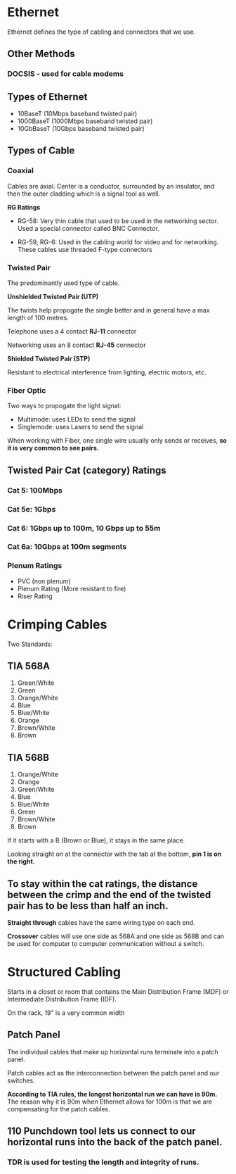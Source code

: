 # Ethernet

Ethernet defines the type of cabling and connectors that we use.

## Other Methods

### DOCSIS - used for cable modems

## Types of Ethernet

- 10BaseT (10Mbps baseband twisted pair)
- 1000BaseT (1000Mbps baseband twisted pair)
- 10GbBaseT (10Gbps baseband twisted pair)

## Types of Cable

### Coaxial

Cables are axial. Center is a conductor, surrounded by an insulator, and then the outer cladding which is a signal tool as well.

**RG Ratings**

- RG-58: Very thin cable that used to be used in the networking sector. Used a special connector called BNC Connector.

- RG-59, RG-6: Used in the cabling world for video and for networking. These cables use threaded F-type connectors

### Twisted Pair

The predominantly used type of cable.

**Unshielded Twisted Pair (UTP)**

The twists help propogate the single better and in general have a max length of 100 metres.

Telephone uses a 4 contact **RJ-11** connector

Networking uses an 8 contact **RJ-45** connector

**Shielded Twisted Pair (STP)**

Resistant to electrical interference from lighting, electric motors, etc.

### Fiber Optic

Two ways to propogate the light signal:

- Multimode: uses LEDs to send the signal
- Singlemode: uses Lasers to send the signal

When working with Fiber, one single wire usually only sends or receives, **so it is very common to see pairs.**

## Twisted Pair Cat (category) Ratings

### Cat 5: 100Mbps

### Cat 5e: 1Gbps

### Cat 6: 1Gbps up to 100m, 10 Gbps up to 55m

### Cat 6a: 10Gbps at 100m segments

### Plenum Ratings

- PVC (non plenum)
- Plenum Rating (More resistant to fire)
- Riser Rating

# Crimping Cables

Two Standards:

## TIA 568A

1. Green/White
2. Green
3. Orange/White
4. Blue
5. Blue/White
6. Orange
7. Brown/White
8. Brown

## TIA 568B

1. Orange/White
2. Orange
3. Green/White
4. Blue
5. Blue/White
6. Green
7. Brown/White
8. Brown

If it starts with a B (Brown or Blue), it stays in the same place.

Looking straight on at the connector with the tab at the bottom, **pin 1 is on the right.**

## To stay within the cat ratings, the distance between the crimp and the end of the twisted pair has to be less than half an inch.

**Straight through** cables have the same wiring type on each end.

**Crossover** cables will use one side as 568A and one side as 568B and can be used for computer to computer communication without a switch.

# Structured Cabling

Starts in a closet or room that contains the Main Distribution Frame (MDF) or Intermediate Distribution Frame (IDF).

On the rack, 19" is a very common width

## Patch Panel

The individual cables that make up horizontal runs terminate into a patch panel.

Patch cables act as the interconnection between the patch panel and our switches.

**According to TIA rules, the longest horizontal run we can have is 90m.** The reason why it is 90m when Ethernet allows for 100m is that we are compensating for the patch cables.

## 110 Punchdown tool lets us connect to our horizontal runs into the back of the patch panel.

### TDR is used for testing the length and integrity of runs.
